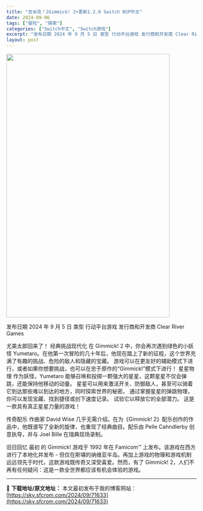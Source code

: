 ```yaml
---
title: "吉米克！2Gimmick! 2+更新1.2.0 Switch NSP中文"
date: 2024-09-06
tags: ["冒险", "探索"]
categories: ["Switch中文", "Switch游戏"]
excerpt: "发布日期 2024 年 9 月 5 日 类型 行动平台游戏 发行商和开发商 Clear River Games 尤美太郎回来了！ 经典挑战现代化 在 Gimmick! 2 中，你会再次遇到绿色的小妖怪 Y​​umetaro。在他第一次冒险的几十年后，他现在踏上了新的征程，这个世界充满了有趣的挑战、危&hellip;"
layout: post
---
```


<img class="aligncenter size-full wp-image-71634" src="https://sky.sfcrom.com/wp-content/uploads/2024/09/2024090607152780.webp" alt="" width="432" height="698" />

发布日期	2024 年 9 月 5 日
类型	行动平台游戏
发行商和开发商 Clear River Games

尤美太郎回来了！
经典挑战现代化
在 Gimmick! 2 中，你会再次遇到绿色的小妖怪 Y​​umetaro。在他第一次冒险的几十年后，他现在踏上了新的征程，这个世界充满了有趣的挑战、危险的敌人和隐藏的宝藏。
游戏可以在更友好的辅助模式下进行，或者如果你想要挑战，也可以在忠于原作的“Gimmick!”模式下进行！
星星物理
作为妖怪，Yumetaro 能够召唤和投掷一颗强大的星星，这颗星星不仅会弹跳，还能保持他移动的动量。
星星可以用来激活开关、防御敌人，甚至可以骑着它到达那些难以到达的地方，同时探索世界的秘密。
通过掌握星星的弹跳物理，你可以发现宝藏、找到捷径或创下速度记录。 试验它以释放它的全部潜力。
这是一款具有真正星星力量的游戏！

传奇配乐
作曲家 David Wise 几乎无需介绍。在为《Gimmick! 2》配乐创作的作品中，他既谱写了全新的旋律，也重现了经典曲目。配乐由 Pelle Cahndlerby 创意执导，并与 Joel Bille 在瑞典现场录制。

旧日回忆 最初
的 Gimmick! 游戏于 1992 年在 Famicom™ 上发布。该游戏在西方进行了本地化并发布 - 但仅在斯堪的纳维亚半岛。再加上游戏的物理和游戏机制远远领先于时代，这款游戏既传奇又深受喜爱。然而，有了 Gimmick! 2，人们不再有任何疑问：这是一款全世界都应该有机会体验的游戏。

---
📖 **下载地址/原文地址：** 本文最初发布于我的博客网站：[https://sky.sfcrom.com/2024/09/71633](https://sky.sfcrom.com/2024/09/71633)
